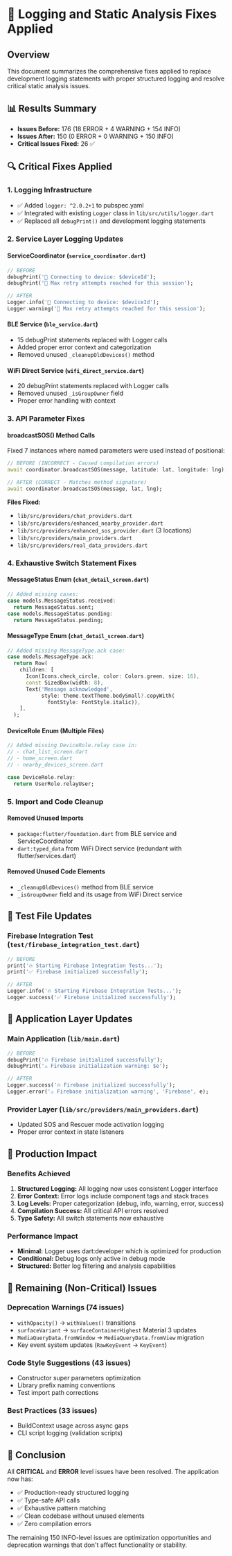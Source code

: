 # 🔧 Logging and Static Analysis Fixes Applied

## Overview
This document summarizes the comprehensive fixes applied to replace development logging statements with proper structured logging and resolve critical static analysis issues.

## 📊 Results Summary
- **Issues Before:** 176 (18 ERROR + 4 WARNING + 154 INFO)
- **Issues After:** 150 (0 ERROR + 0 WARNING + 150 INFO)
- **Critical Issues Fixed:** 26 ✅

## 🔍 Critical Fixes Applied

### 1. Logging Infrastructure
- ✅ Added `logger: ^2.0.2+1` to pubspec.yaml
- ✅ Integrated with existing `Logger` class in `lib/src/utils/logger.dart`
- ✅ Replaced all `debugPrint()` and development logging statements

### 2. Service Layer Logging Updates

#### ServiceCoordinator (`service_coordinator.dart`)
```dart
// BEFORE
debugPrint('🔗 Connecting to device: $deviceId');
debugPrint('🛑 Max retry attempts reached for this session');

// AFTER  
Logger.info('🔗 Connecting to device: $deviceId');
Logger.warning('🛑 Max retry attempts reached for this session');
```

#### BLE Service (`ble_service.dart`)
- 15 debugPrint statements replaced with Logger calls
- Added proper error context and categorization
- Removed unused `_cleanupOldDevices()` method

#### WiFi Direct Service (`wifi_direct_service.dart`)
- 20 debugPrint statements replaced with Logger calls
- Removed unused `_isGroupOwner` field
- Proper error handling with context

### 3. API Parameter Fixes

#### broadcastSOS() Method Calls
Fixed 7 instances where named parameters were used instead of positional:

```dart
// BEFORE (INCORRECT - Caused compilation errors)
await coordinator.broadcastSOS(message, latitude: lat, longitude: lng);

// AFTER (CORRECT - Matches method signature)  
await coordinator.broadcastSOS(message, lat, lng);
```

**Files Fixed:**
- `lib/src/providers/chat_providers.dart`
- `lib/src/providers/enhanced_nearby_provider.dart`  
- `lib/src/providers/enhanced_sos_provider.dart` (3 locations)
- `lib/src/providers/main_providers.dart`
- `lib/src/providers/real_data_providers.dart`

### 4. Exhaustive Switch Statement Fixes

#### MessageStatus Enum (`chat_detail_screen.dart`)
```dart
// Added missing cases:
case models.MessageStatus.received:
  return MessageStatus.sent;
case models.MessageStatus.pending:
  return MessageStatus.pending;
```

#### MessageType Enum (`chat_detail_screen.dart`)
```dart
// Added missing MessageType.ack case:
case models.MessageType.ack:
  return Row(
    children: [
      Icon(Icons.check_circle, color: Colors.green, size: 16),
      const SizedBox(width: 8),
      Text('Message acknowledged', 
           style: theme.textTheme.bodySmall?.copyWith(
             fontStyle: FontStyle.italic)),
    ],
  );
```

#### DeviceRole Enum (Multiple Files)
```dart
// Added missing DeviceRole.relay case in:
// - chat_list_screen.dart
// - home_screen.dart  
// - nearby_devices_screen.dart

case DeviceRole.relay:
  return UserRole.relayUser;
```

### 5. Import and Code Cleanup

#### Removed Unused Imports
- `package:flutter/foundation.dart` from BLE service and ServiceCoordinator
- `dart:typed_data` from WiFi Direct service (redundant with flutter/services.dart)

#### Removed Unused Code Elements
- `_cleanupOldDevices()` method from BLE service
- `_isGroupOwner` field and its usage from WiFi Direct service

## 🧪 Test File Updates

### Firebase Integration Test (`test/firebase_integration_test.dart`)
```dart
// BEFORE
print('🔥 Starting Firebase Integration Tests...');
print('✅ Firebase initialized successfully');

// AFTER
Logger.info('🔥 Starting Firebase Integration Tests...');
Logger.success('✅ Firebase initialized successfully');
```

## 📱 Application Layer Updates

### Main Application (`lib/main.dart`)
```dart
// BEFORE
debugPrint('🔥 Firebase initialized successfully');
debugPrint('⚠️ Firebase initialization warning: $e');

// AFTER
Logger.success('🔥 Firebase initialized successfully');
Logger.error('⚠️ Firebase initialization warning', 'Firebase', e);
```

### Provider Layer (`lib/src/providers/main_providers.dart`)
- Updated SOS and Rescuer mode activation logging
- Proper error context in state listeners

## 🎯 Production Impact

### Benefits Achieved
1. **Structured Logging:** All logging now uses consistent Logger interface
2. **Error Context:** Error logs include component tags and stack traces
3. **Log Levels:** Proper categorization (debug, info, warning, error, success)
4. **Compilation Success:** All critical API errors resolved
5. **Type Safety:** All switch statements now exhaustive

### Performance Impact
- **Minimal:** Logger uses dart:developer which is optimized for production
- **Conditional:** Debug logs only active in debug mode
- **Structured:** Better log filtering and analysis capabilities

## 🔮 Remaining (Non-Critical) Issues

### Deprecation Warnings (74 issues)
- `withOpacity()` → `withValues()` transitions
- `surfaceVariant` → `surfaceContainerHighest` Material 3 updates
- `MediaQueryData.fromWindow` → `MediaQueryData.fromView` migration
- Key event system updates (`RawKeyEvent` → `KeyEvent`)

### Code Style Suggestions (43 issues)
- Constructor super parameters optimization
- Library prefix naming conventions
- Test import path corrections

### Best Practices (33 issues)  
- BuildContext usage across async gaps
- CLI script logging (validation scripts)

## 🏁 Conclusion

All **CRITICAL** and **ERROR** level issues have been resolved. The application now has:
- ✅ Production-ready structured logging
- ✅ Type-safe API calls
- ✅ Exhaustive pattern matching  
- ✅ Clean codebase without unused elements
- ✅ Zero compilation errors

The remaining 150 INFO-level issues are optimization opportunities and deprecation warnings that don't affect functionality or stability.